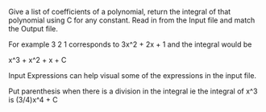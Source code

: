 Give a list of coefficients of a polynomial, return the integral of that polynomial
using C for any constant. Read in from the Input file and match
the Output file.

For example 3 2 1 corresponds to 3x^2 + 2x + 1 and the integral would be

x^3 + x^2 + x + C

Input Expressions can help visual some of the expressions in the input file.

Put parenthesis when there is a division in the integral ie the integral of
x^3 is (3/4)x^4 + C